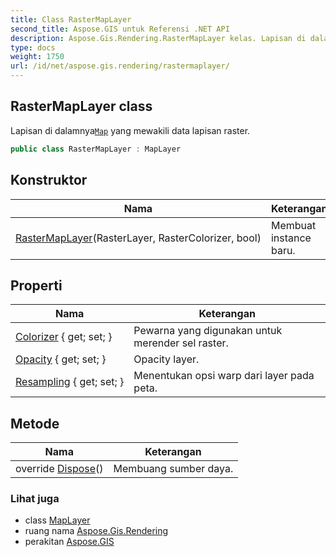 ```yaml
---
title: Class RasterMapLayer
second_title: Aspose.GIS untuk Referensi .NET API
description: Aspose.Gis.Rendering.RasterMapLayer kelas. Lapisan di dalamnyaMap yang mewakili data lapisan raster.
type: docs
weight: 1750
url: /id/net/aspose.gis.rendering/rastermaplayer/
---
```

## RasterMapLayer class

Lapisan di dalamnya[`Map`](../map/) yang mewakili data lapisan raster.

```csharp
public class RasterMapLayer : MapLayer
```

## Konstruktor

| Nama | Keterangan |
| --- | --- |
| [RasterMapLayer](rastermaplayer/)(RasterLayer, RasterColorizer, bool) | Membuat instance baru. |

## Properti

| Nama | Keterangan |
| --- | --- |
| [Colorizer](../../aspose.gis.rendering/rastermaplayer/colorizer/) { get; set; } | Pewarna yang digunakan untuk merender sel raster. |
| [Opacity](../../aspose.gis.rendering/maplayer/opacity/) { get; set; } | Opacity layer. |
| [Resampling](../../aspose.gis.rendering/rastermaplayer/resampling/) { get; set; } | Menentukan opsi warp dari layer pada peta. |

## Metode

| Nama | Keterangan |
| --- | --- |
| override [Dispose](../../aspose.gis.rendering/rastermaplayer/dispose/)() | Membuang sumber daya. |

### Lihat juga

* class [MapLayer](../maplayer/)
* ruang nama [Aspose.Gis.Rendering](../../aspose.gis.rendering/)
* perakitan [Aspose.GIS](../../)


